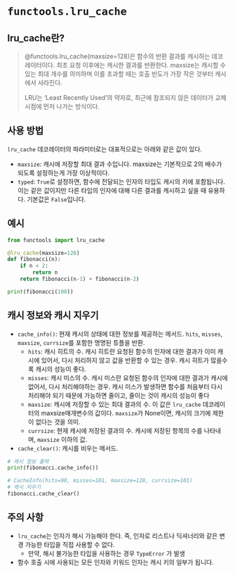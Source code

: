 # `functools.lru_cache`

## lru_cache란?

> @functools.lru_cache(maxsize=128)은 함수의 반환 결과를 캐시하는 데코레이터이다. 최초 요청 이후에는 캐시한 결과를 반환한다. maxsize는 캐시할 수 있는 최대 개수를 의미하며 이를 초과할 때는 호출 빈도가 가장 작은 것부터 캐시에서 사라진다. 
>
> LRU는 ‘Least Recently Used’의 약자로, 최근에 참조되지 않은 데이터가 교체 시점에 먼저 나가는 방식이다.



## 사용 방법

`lru_cache` 데코레이터의 파라미터로는 대표적으로는 아래와 같은 값이 있다.

- `maxsize`: 캐시에 저장할 최대 결과 수입니다. maxsize는 기본적으로 2의 배수가 되도록 설정하는게 가장 이상적이다.
- `typed`: `True`로 설정하면, 함수에 전달되는 인자의 타입도 캐시의 키에 포함됩니다. 이는 같은 값이지만 다른 타입의 인자에 대해 다른 결과를 캐시하고 싶을 때 유용하다. 기본값은 `False`입니다.



## 예시

```python
from functools import lru_cache

@lru_cache(maxsize=128)
def fibonacci(n):
    if n < 2:
        return n
    return fibonacci(n-1) + fibonacci(n-2)

print(fibonacci(100))
```



## 캐시 정보와 캐시 지우기

- `cache_info()`: 현재 캐시의 상태에 대한 정보를 제공하는 메서드. `hits`, `misses`, `maxsize`, `currsize`를 포함한 명명된 튜플을 반환.
  - `hits`: 캐시 히트의 수. 캐시 히트란 요청된 함수의 인자에 대한 결과가 이미 캐시에 있어서, 다시 처리하지 않고 값을 반환할 수 있는 경우. 캐시 히트가 많을수록 캐시의 성능이 좋다.
  - `misses`: 캐시 미스의 수. 캐시 미스란 요청된 함수의 인자에 대한 결과가 캐시에 없어서, 다시 처리해야하는 경우. 캐시 미스가 발생하면 함수를 처음부터 다시 처리해야 되기 때문에 가능하면 줄이고, 줄이는 것이 캐시의 성능이 좋다
  - `maxsize`: 캐시에 저장할 수 있는 최대 결과의 수. 이 값은 `lru_cache` 데코레이터의 maxsize매개변수의 값이다. `maxsize`가 None이면, 캐시의 크기에 제한이 없다는 것을 의미.
  - `currsize`: 현재 캐시에 저장된 결과의 수. 캐시에 저장된 항목의 수를 나타내며, `maxsize` 이하의 값.
- `cache_clear()`: 캐시를 비우는 메서드.

```python
# 캐시 정보 출력
print(fibonacci.cache_info())

# CacheInfo(hits=98, misses=101, maxsize=128, currsize=101)
# 캐시 지우기
fibonacci.cache_clear()
```



## 주의 사항

- `lru_cache`는 인자가 해시 가능해야 한다. 즉, 인자로 리스트나 딕셔너리와 같은 변경 가능한 타입을 직접 사용할 수 없다.
  - 만약, 해시 불가능한 타입을 사용하는 경우 `TypeError` 가 발생
- 함수 호출 시에 사용되는 모든 인자와 키워드 인자는 캐시 키의 일부가 됩니다.